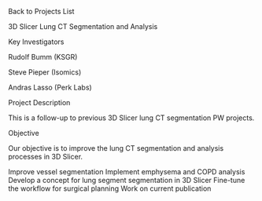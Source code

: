 Back to Projects List

3D Slicer Lung CT Segmentation and Analysis

Key Investigators

Rudolf Bumm (KSGR)

Steve Pieper (Isomics)

Andras Lasso (Perk Labs)

Project Description

This is a follow-up to previous 3D Slicer lung CT segmentation PW projects. 

Objective

Our objective is to improve the lung CT segmentation and analysis processes in 3D Slicer.

Improve vessel segmentation
Implement emphysema and COPD analysis
Develop a concept for lung segment segmentation in 3D Slicer
Fine-tune the workflow for surgical planning
Work on current publication
